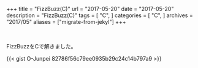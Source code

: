 +++
title = "FizzBuzz(C)"
url = "2017-05-20"
date = "2017-05-20"
description = "FizzBuzz(C)"
tags = [
    "C",
]
categories = [
    "C",
]
archives = "2017/05"
aliases = ["migrate-from-jekyl"]
+++

<br>

FizzBuzzをCで解きました。

{{< gist O-Junpei 82786f56c79ee0935b29c24c14b797a9 >}}
